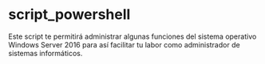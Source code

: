 # script_powershell
Este script te permitirá administrar algunas funciones del sistema operativo Windows Server 2016 para así facilitar tu labor como administrador de sistemas informáticos.
